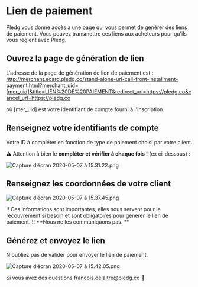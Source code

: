 # Lien de paiement

Pledg vous donne accès à une page qui vous permet de générer des liens de paiement. Vous pouvez transmettre ces liens aux acheteurs pour qu'ils vous règlent avec Pledg.

## Ouvrez la page de génération de lien

L'adresse de la page de génération de lien de paiement est :
http://merchant.ecard.pledg.co/stand-alone-url-call-front-installment-payment.html?merchant_uid=[mer_uid]&title=LIEN%20DE%20PAIEMENT&redirect_url=https://pledg.co&cancel_url=https://pledg.co

où [mer_uid] est votre identifiant de compte fourni à l'inscription.

## Renseignez votre identifiants de compte

Votre ID à compléter en fonction de type de paiement choisi par votre client.

⚠️ Attention à bien le **compléter et vérifier à chaque fois !** (ex ci-dessous) :

![Capture d’écran 2020-05-07 à 15.31.22.png](https://storage.googleapis.com/slite-api-files-production/files/9f93d846-b5ec-4017-8dee-0e2f3f6dab8f/Capture%2520d%25u2019e%25u0301cran%25202020-05-07%2520a%25u0300%252015.31.22.png)

## Renseignez les coordonnées de votre client

![Capture d’écran 2020-05-07 à 15.37.45.png](https://storage.googleapis.com/slite-api-files-production/files/f5530eec-8daf-42c8-859d-a5e183bc8136/Capture%2520d%25u2019e%25u0301cran%25202020-05-07%2520a%25u0300%252015.37.45.png)

!! Ces informations sont importantes, elles nous servent pour le recouvrement si besoin et sont obligatoires pour générer le lien de paiement.
!! **Nous ne les communiquons pas. **

## Générez et envoyez le lien

N'oubliez pas de valider pour envoyer le lien de paiement.

![Capture d’écran 2020-05-07 à 15.42.05.png](https://storage.googleapis.com/slite-api-files-production/files/8dc7fab7-fa4f-4bef-afb9-0907473478fb/Capture%2520d%25u2019e%25u0301cran%25202020-05-07%2520a%25u0300%252015.42.05.png)

Si vous avez des questions francois.delaitre@pledg.co 👋
